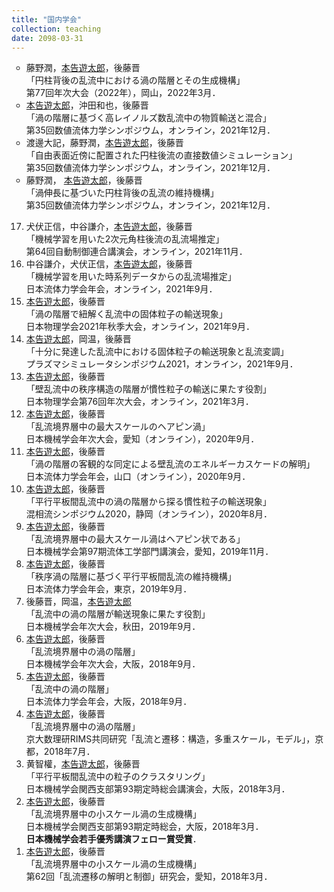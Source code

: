 ```yaml
---
title: "国内学会"
collection: teaching
date: 2098-03-31
---
```

<ul style="list-style-type:circle">
<li>
藤野潤，<u>本告遊太郎</u>，後藤晋 <br>
「円柱背後の乱流中における渦の階層とその生成機構」 <br>
 第77回年次大会（2022年），岡山，2022年3月．
</li>
<li>
<u>本告遊太郎</u>，沖田和也，後藤晋 <br>
「渦の階層に基づく高レイノルズ数乱流中の物質輸送と混合」 <br>
第35回数値流体力学シンポジウム，オンライン，2021年12月．
</li>
<li>
渡邊大記，藤野潤，<u>本告遊太郎</u>，後藤晋 <br>
「自由表面近傍に配置された円柱後流の直接数値シミュレーション」 <br>
第35回数値流体力学シンポジウム，オンライン，2021年12月．
</li>
<li>
藤野潤， <u>本告遊太郎</u>，後藤晋 <br>
「渦伸長に基づいた円柱背後の乱流の維持機構」 <br>
第35回数値流体力学シンポジウム，オンライン，2021年12月．
</li>
</ul>
<ol reversed>
<li>
犬伏正信，中谷謙介，<u>本告遊太郎</u>，後藤晋 <br>
「機械学習を用いた2次元角柱後流の乱流場推定」 <br>
第64回自動制御連合講演会，オンライン，2021年11月．
</li>
<li>
中谷謙介，犬伏正信，<u>本告遊太郎</u>，後藤晋 <br>
「機械学習を用いた時系列データからの乱流場推定」 <br>
日本流体力学会年会，オンライン，2021年9月．
</li>
<li>
<u>本告遊太郎</u>，後藤晋 <br>
「渦の階層で紐解く乱流中の固体粒子の輸送現象」 <br>
日本物理学会2021年秋季大会，オンライン，2021年9月．
</li>
<li>
<u>本告遊太郎</u>，岡温，後藤晋 <br>
「十分に発達した乱流中における固体粒子の輸送現象と乱流変調」 <br>
プラズマシミュレータシンポジウム2021，オンライン，2021年9月．
</li>
<li>
<u>本告遊太郎</u>，後藤晋 <br>
「壁乱流中の秩序構造の階層が慣性粒子の輸送に果たす役割」 <br>
日本物理学会第76回年次大会，オンライン，2021年3月．
</li>
<li>
<u>本告遊太郎</u>，後藤晋 <br>
「乱流境界層中の最大スケールのヘアピン渦」 <br>
日本機械学会年次大会，愛知（オンライン），2020年9月．
</li>
<li>
<u>本告遊太郎</u>，後藤晋 <br>
「渦の階層の客観的な同定による壁乱流のエネルギーカスケードの解明」 <br>
日本流体力学会年会，山口（オンライン），2020年9月．
</li>
<li>
<u>本告遊太郎</u>，後藤晋 <br>
「平行平板間乱流中の渦の階層から探る慣性粒子の輸送現象」 <br>
混相流シンポジウム2020，静岡（オンライン），2020年8月．
</li>
<li>
<u>本告遊太郎</u>，後藤晋 <br>
「乱流境界層中の最大スケール渦はヘアピン状である」 <br>
日本機械学会第97期流体工学部門講演会，愛知，2019年11月．
</li>
<li>
<u>本告遊太郎</u>，後藤晋 <br>
「秩序渦の階層に基づく平行平板間乱流の維持機構」 <br>
日本流体力学会年会，東京，2019年9月．
</li>
<li>
後藤晋，岡温，<u>本告遊太郎</u> <br>
「乱流中の渦の階層が輸送現象に果たす役割」 <br>
日本機械学会年次大会，秋田，2019年9月．
</li>
<li>
<u>本告遊太郎</u>，後藤晋 <br>
「乱流境界層中の渦の階層」 <br>
日本機械学会年次大会，大阪，2018年9月．
</li>
<li>
<u>本告遊太郎</u>，後藤晋 <br>
「乱流中の渦の階層」 <br>
日本流体力学会年会，大阪，2018年9月．
</li>
<li>
<u>本告遊太郎</u>，後藤晋 <br>
「乱流境界層中の渦の階層」 <br>
京大数理研RIMS共同研究「乱流と遷移：構造，多重スケール，モデル」，京都，2018年7月．
</li>
<li>
黄智權，<u>本告遊太郎</u>，後藤晋 <br>
「平行平板間乱流中の粒子のクラスタリング」 <br>
日本機械学会関西支部第93期定時総会講演会，大阪，2018年3月．
</li>
<li>
<u>本告遊太郎</u>，後藤晋 <br>
「乱流境界層中の小スケール渦の生成機構」 <br>
日本機械学会関西支部第93期定時総会，大阪，2018年3月．<br>
<b>日本機械学会若手優秀講演フェロー賞受賞</b>．
</li>
<li>
<u>本告遊太郎</u>，後藤晋 <br>
「乱流境界層中の小スケール渦の生成機構」 <br>
第62回「乱流遷移の解明と制御」研究会，愛知，2018年3月．
</li>
</ol>
